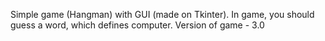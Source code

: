 Simple game (Hangman) with GUI (made on Tkinter). In game, you should guess a word, which defines computer.
Version of game - 3.0
